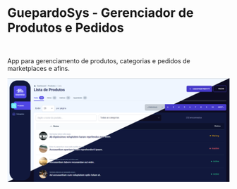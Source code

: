 <h1>GuepardoSys - Gerenciador de Produtos e Pedidos</h1>
<br />
<p>App para gerenciamento de produtos, categorias e pedidos de marketplaces e afins.</p>

<img src="https://github.com/dougkusanagi/guepardosys-laravel-vue-sail/blob/master/docs/screenshot-themes.png?raw=true" />
